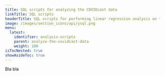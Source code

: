 ```yaml
---
title: SQL scripts for analyzing the COVIDcast data
linkTitle: SQL scripts
headerTitle: SQL scripts for performing linear regression analysis on the COVIDcast data
image: /images/section_icons/api/ysql.png
menu:
  latest:
    identifier: analysis-scripts
    parent: analyze-the-covidcast-data
    weight: 100
isTocNested: true
showAsideToc: true
---
```


Bla bla
